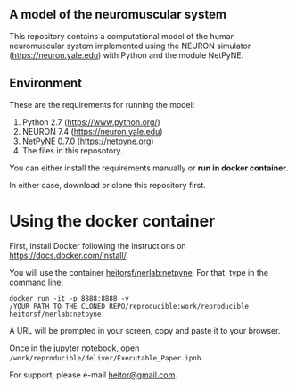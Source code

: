 ## A model of the neuromuscular system

This repository contains a computational model of the human neuromuscular system implemented using the NEURON simulator (https://neuron.yale.edu) with Python and the module NetPyNE.

## Environment

These are the requirements for running the model:
1. Python 2.7 (https://www.python.org/)
2. NEURON 7.4 (https://neuron.yale.edu)
3. NetPyNE 0.7.0 (https://netpyne.org)
4. The files in this reposotory.

You can either install the requirements manually or **run in docker container**.

In either case, download or clone this repository first.

# Using the docker container

First, install Docker following the instructions on https://docs.docker.com/install/.

You will use the container [heitorsf/nerlab:netpyne](https://hub.docker.com/r/heitorsf/nerlab). For that, type in the command line:

```
docker run -it -p 8888:8888 -v /YOUR_PATH_TO_THE_CLONED_REPO/reproducible:work/reproducible heitorsf/nerlab:netpyne
```
A URL will be prompted in your screen, copy and paste it to your browser.

Once in the jupyter notebook, open `/work/reproducible/deliver/Executable_Paper.ipnb`.


For support, please e-mail heitor@gmail.com.
